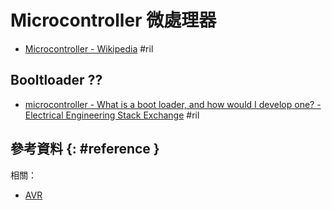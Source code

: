 # Microcontroller 微處理器

  - [Microcontroller \- Wikipedia](https://en.wikipedia.org/wiki/Microcontroller) #ril

## Booltloader ??

  - [microcontroller \- What is a boot loader, and how would I develop one? \- Electrical Engineering Stack Exchange](https://electronics.stackexchange.com/questions/27486/) #ril

## 參考資料 {: #reference }

相關：

  - [AVR](avr.md)
